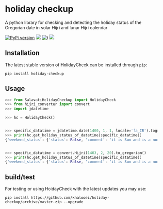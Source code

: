 # holiday checkup 
A python library for checking and detecting the holiday status of the Gregorian date in solar Hijri and lunar Hijri calendar

[![PyPi version](https://img.shields.io/pypi/v/holiday-checkup.svg)](https://pypi.python.org/pypi/holiday-checkup/)
[![](https://img.shields.io/badge/python-3.5+-blue.svg)](https://www.python.org/downloads/) 
![t](https://img.shields.io/badge/status-stable-green.svg) 
[![](https://img.shields.io/github/license/khalooei/holiday-checkup.svg)](https://github.com/khalooei/holiday-checkup/blob/master/LICENSE.md) 



## Installation
The latest stable version of HolidayCheck can be installed through `pip`:

	pip install holiday-checkup



## Usage

```python
>>> from SalavatiHolidayCheckup import HolidayCheck
>>> from hijri_converter import convert
>>> import jdatetime

>>> hc = HolidayCheck()


>>> specific_datatime = jdatetime.date(1400, 1, 1, locale='fa_IR').togregorian()
>>> print(hc.get_holiday_status_of_datetime(specific_datatime))
{'weekend_status': {'status': False, 'comment': 'it is Sun and is a normal day in iran'}, 'official_iran_holiday_status': {'status': True, 'comment': "it is norooz and is in the iran's official holiday list"}, 'official_islam_holiday_status': {'status': False, 'comment': "it is eid ghadir and is in the islam's official holiday list"}}


>>> specific_datatime = convert.Hijri(1403, 2, 20).to_gregorian()
>>> print(hc.get_holiday_status_of_datetime(specific_datatime))
{'weekend_status': {'status': False, 'comment': 'it is Sun and is a normal day in iran'}, 'official_iran_holiday_status': {'status': False, 'comment': "it is melli shodan naft and is in the iran's official holiday list"}, 'official_islam_holiday_status': {'status': True, 'comment': "it is birth of imam zaman  and is in the islam's official holiday list"}}
```


## build/test 
For testing or using HoidayCheck with the latest updates you may use:

	pip install https://github.com/khalooei/holiday-checkup/archive/master.zip --upgrade


